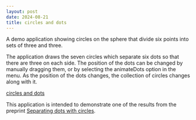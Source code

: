 ```yaml
---
layout: post
date: 2024-08-21
title: circles and dots
---
```


A demo application showing circles on the sphere that divide six points into sets of three and three. 
<!--more-->

The application draws the seven circles which separate six dots so that there are three on each side. The position of the dots can be changed by manually dragging them, or by selecting the animateDots option in the menu. As the position of the dots changes, the collection of circles changes along with it. 

[circles and dots](https://jebeyer.github.io/circles-and-dots/index.html)

This application is intended to demonstrate one of the results from the preprint [Separating dots with circles](https://arxiv.org/abs/2505.22851).

